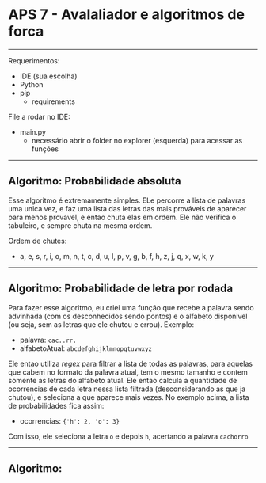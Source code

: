 
# APS 7 - Avalaliador e algoritmos de forca

------------------------------------------------------

Requerimentos:
- IDE (sua escolha)
- Python
- pip
    - requirements

File a rodar no IDE:
- main.py
    - necessário abrir o folder no explorer (esquerda) para acessar as funções

------------------------------------------------------

## Algoritmo: Probabilidade absoluta

Esse algoritmo é extremamente simples. ELe percorre a lista de palavras uma unica vez, e faz uma lista das letras das mais prováveis de aparecer para menos provavel, e entao chuta elas em ordem. Ele não verifica o tabuleiro, e sempre chuta na mesma ordem.

Ordem de chutes:
- a, e, s, r, i, o, m, n, t, c, d, u, l, p, v, g, b, f, h, z, j, q, x, w, k, y

------------------------------------------------------

## Algoritmo: Probabilidade de letra por rodada

Para fazer esse algoritmo, eu criei uma função que recebe a palavra sendo advinhada (com os desconhecidos sendo pontos) e o alfabeto disponivel (ou seja, sem as letras que ele chutou e errou). Exemplo:
- palavra: `cac..rr.`
- alfabetoAtual: `abcdefghijklmnopqtuvwxyz`

Ele entao utiliza _regex_ para filtrar a lista de todas as palavras, para aquelas que cabem no formato da palavra atual, tem o mesmo tamanho e contem somente as letras do alfabeto atual. Ele entao calcula a quantidade de ocorrencias de cada letra nessa lista filtrada (desconsiderando as que ja chutou), e seleciona a que aparece mais vezes. No exemplo acima, a lista de probabilidades fica assim:

- ocorrencias: `{'h': 2, 'o': 3}`

Com isso, ele seleciona a letra `o` e depois `h`, acertando a palavra `cachorro`

------------------------------------------------------

## Algoritmo: 